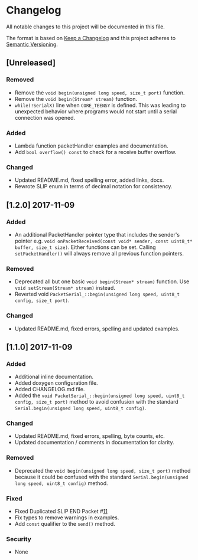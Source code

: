 # Changelog

All notable changes to this project will be documented in this file.

The format is based on [Keep a Changelog](http://keepachangelog.com/en/1.0.0/)
and this project adheres to [Semantic Versioning](http://semver.org/spec/v2.0.0.html).

## [Unreleased]

### Removed

- Remove the `void begin(unsigned long speed, size_t port)` function.
- Remove the `void begin(Stream* stream)` function.
- `while(!SerialX)` line when `CORE_TEENSY` is defined. This was leading to unexpected behavior where programs would not start until a serial connection was opened.

### Added

- Lambda function packetHandler examples and documentation.
- Add `bool overflow() const` to check for a receive buffer overflow.

### Changed

- Updated README.md, fixed spelling error, added links, docs.
- Rewrote SLIP enum in terms of decimal notation for consistency.

## [1.2.0] 2017-11-09

### Added

- An additional PacketHandler pointer type that includes the sender's pointer e.g. `void onPacketReceived(const void* sender, const uint8_t* buffer, size_t size)`. Either functions can be set. Calling `setPacketHandler()` will always remove all previous function pointers.

### Removed

- Deprecated all but one basic `void begin(Stream* stream)` function. Use `void setStream(Stream* stream)` instead.
- Reverted void `PacketSerial_::begin(unsigned long speed, uint8_t config, size_t port)`.

### Changed

- Updated README.md, fixed errors, spelling and updated examples.

## [1.1.0] 2017-11-09

### Added

- Additional inline documentation.
- Added doxygen configuration file.
- Added CHANGELOG.md file.
- Added the `void PacketSerial_::begin(unsigned long speed, uint8_t config, size_t port)` method to avoid confusion with the standard `Serial.begin(unsigned long speed, uint8_t config)`.

### Changed

- Updated README.md, fixed errors, spelling, byte counts, etc.
- Updated documentation / comments in documentation for clarity.

### Removed

- Deprecated the `void begin(unsigned long speed, size_t port)` method because it could be confused with the standard `Serial.begin(unsigned long speed, uint8_t config)` method.

### Fixed

- Fixed Duplicated SLIP END Packet #[11](https://github.com/bakercp/PacketSerial/issues/11)
- Fix types to remove warnings in examples.
- Add `const` qualifier to the `send()` method.

### Security

- None
